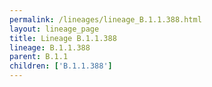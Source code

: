 ```yaml
---
permalink: /lineages/lineage_B.1.1.388.html
layout: lineage_page
title: Lineage B.1.1.388
lineage: B.1.1.388
parent: B.1.1
children: ['B.1.1.388']
---
```

